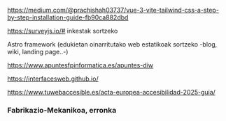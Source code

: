 https://medium.com/@prachishah03737/vue-3-vite-tailwind-css-a-step-by-step-installation-guide-fb90ca882dbd

https://surveyjs.io/# inkestak sortzeko

Astro framework (edukietan oinarritutako web estatikoak sortzeko -blog, wiki, landing page..-)



https://www.apuntesfpinformatica.es/apuntes-diw

https://interfacesweb.github.io/

https://www.tuwebaccesible.es/acta-europea-accesibilidad-2025-guia/


### Fabrikazio-Mekanikoa, erronka

